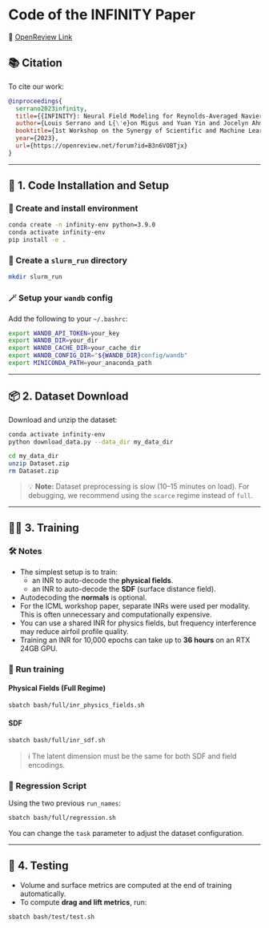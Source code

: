 # Code of the INFINITY Paper  
📄 [OpenReview Link](https://openreview.net/forum?id=B3n6VOBTjx#all)

## 📚 Citation

To cite our work:

```bibtex
@inproceedings{
  serrano2023infinity,
  title={{INFINITY}: Neural Field Modeling for Reynolds-Averaged Navier-Stokes Equations},
  author={Louis Serrano and L{\'e}on Migus and Yuan Yin and Jocelyn Ahmed Mazari and Jean-No{\"e}l Vittaut and Patrick Gallinari},
  booktitle={1st Workshop on the Synergy of Scientific and Machine Learning Modeling @ ICML2023},
  year={2023},
  url={https://openreview.net/forum?id=B3n6VOBTjx}
}
```

---

## 🔧 1. Code Installation and Setup

### 🧪 Create and install environment

```bash
conda create -n infinity-env python=3.9.0
conda activate infinity-env
pip install -e .
```

### 📁 Create a `slurm_run` directory

```bash
mkdir slurm_run
```

### 🪄 Setup your `wandb` config

Add the following to your `~/.bashrc`:

```bash
export WANDB_API_TOKEN=your_key
export WANDB_DIR=your_dir
export WANDB_CACHE_DIR=your_cache_dir
export WANDB_CONFIG_DIR="${WANDB_DIR}config/wandb"
export MINICONDA_PATH=your_anaconda_path
```

---

## 📦 2. Dataset Download

Download and unzip the dataset:

```bash
conda activate infinity-env
python download_data.py --data_dir my_data_dir

cd my_data_dir
unzip Dataset.zip
rm Dataset.zip
```

> 💡 **Note:** Dataset preprocessing is slow (10–15 minutes on load). For debugging, we recommend using the `scarce` regime instead of `full`.

---

## 🏋️‍♂️ 3. Training

### 🛠 Notes

- The simplest setup is to train:
  - an INR to auto-decode the **physical fields**.
  - an INR to auto-decode the **SDF** (surface distance field).
- Autodecoding the **normals** is optional.
- For the ICML workshop paper, separate INRs were used per modality. This is often unnecessary and computationally expensive.
- You can use a shared INR for physics fields, but frequency interference may reduce airfoil profile quality.
- Training an INR for 10,000 epochs can take up to **36 hours** on an RTX 24GB GPU.

### 🚀 Run training

#### Physical Fields (Full Regime)

```bash
sbatch bash/full/inr_physics_fields.sh
```

#### SDF

```bash
sbatch bash/full/inr_sdf.sh
```

> ℹ️ The latent dimension must be the same for both SDF and field encodings.

### 🔁 Regression Script

Using the two previous `run_names`:

```bash
sbatch bash/full/regression.sh
```

You can change the `task` parameter to adjust the dataset configuration.

---

## 🧪 4. Testing

- Volume and surface metrics are computed at the end of training automatically.
- To compute **drag and lift metrics**, run:

```bash
sbatch bash/test/test.sh
```
